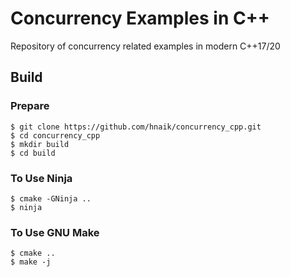 # Concurrency Examples in C++

Repository of concurrency related examples in modern C++17/20

## Build

### Prepare
```
$ git clone https://github.com/hnaik/concurrency_cpp.git
$ cd concurrency_cpp
$ mkdir build
$ cd build
```

### To Use Ninja

```
$ cmake -GNinja ..
$ ninja
```

### To Use GNU Make
```
$ cmake ..
$ make -j
```
